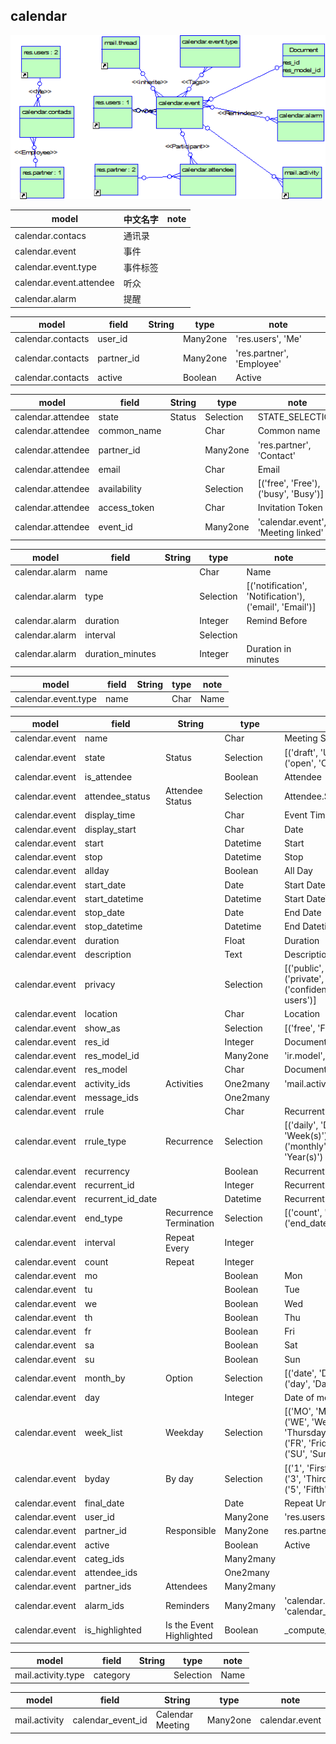 
## calendar

![calendar](https://github.com/odooht/odoo-docs/blob/master/model/image/calendar.png)

model|中文名字|note
-----|-------|----
calendar.contacs|通讯录|
calendar.event|事件|
calendar.event.type|事件标签|
calendar.event.attendee|听众|
calendar.alarm|提醒|




model|field|String|type|note
-----|-----|------|----|----
calendar.contacts|user_id||Many2one|'res.users', 'Me'
calendar.contacts|partner_id||Many2one|'res.partner', 'Employee'
calendar.contacts|active||Boolean|Active


model|field|String|type|note
-----|-----|------|----|----
calendar.attendee|state|Status|Selection|STATE_SELECTION
calendar.attendee|common_name||Char|Common name
calendar.attendee|partner_id||Many2one|'res.partner', 'Contact'
calendar.attendee|email||Char|Email
calendar.attendee|availability||Selection|[('free', 'Free'), ('busy', 'Busy')]
calendar.attendee|access_token||Char|Invitation Token
calendar.attendee|event_id||Many2one|'calendar.event', 'Meeting linked'


model|field|String|type|note
-----|-----|------|----|----
calendar.alarm|name||Char|Name
calendar.alarm|type||Selection|[('notification', 'Notification'), <br/>('email', 'Email')]
calendar.alarm|duration||Integer|Remind Before
calendar.alarm|interval||Selection|
calendar.alarm|duration_minutes||Integer|Duration in minutes


model|field|String|type|note
-----|-----|------|----|----
calendar.event.type|name||Char|Name


model|field|String|type|note
-----|-----|------|----|----
calendar.event|name||Char|Meeting Subject
calendar.event|state|Status|Selection|[('draft', 'Unconfirmed'), <br/>('open', 'Confirmed')]
calendar.event|is_attendee||Boolean|Attendee
calendar.event|attendee_status|Attendee Status|Selection|Attendee.STATE_SELECTION
calendar.event|display_time||Char|Event Time
calendar.event|display_start||Char|Date
calendar.event|start||Datetime|Start
calendar.event|stop||Datetime|Stop
calendar.event|allday||Boolean|All Day
calendar.event|start_date||Date|Start Date
calendar.event|start_datetime||Datetime|Start DateTime
calendar.event|stop_date||Date|End Date
calendar.event|stop_datetime||Datetime|End Datetime
calendar.event|duration||Float|Duration
calendar.event|description||Text|Description
calendar.event|privacy||Selection|[('public', 'Everyone'), <br/>('private', 'Only me'), <br/>('confidential', 'Only internal users')]
calendar.event|location||Char|Location
calendar.event|show_as||Selection|[('free', 'Free'), ('busy', 'Busy')]
calendar.event|res_id||Integer|Document ID
calendar.event|res_model_id||Many2one|'ir.model', 'Document Model'
calendar.event|res_model||Char|Document Model Name
calendar.event|activity_ids|Activities|One2many|'mail.activity', 'calendar_event_id'
calendar.event|message_ids||One2many|
calendar.event|rrule||Char|Recurrent Rule
calendar.event|rrule_type|Recurrence|Selection|[('daily', 'Day(s)'),('weekly', 'Week(s)'),<br/>('monthly', 'Month(s)'),('yearly', 'Year(s)') ]
calendar.event|recurrency||Boolean|Recurrent
calendar.event|recurrent_id||Integer|Recurrent ID
calendar.event|recurrent_id_date||Datetime|Recurrent ID date
calendar.event|end_type|Recurrence Termination|Selection|[('count', 'Number of repetitions'),<br/>('end_date', 'End date') ]
calendar.event|interval|Repeat Every|Integer|
calendar.event|count|Repeat|Integer|
calendar.event|mo||Boolean|Mon
calendar.event|tu||Boolean|Tue
calendar.event|we||Boolean|Wed
calendar.event|th||Boolean|Thu
calendar.event|fr||Boolean|Fri
calendar.event|sa||Boolean|Sat
calendar.event|su||Boolean|Sun
calendar.event|month_by|Option|Selection|[('date', 'Date of month') , <br/>('day', 'Day of month')]
calendar.event|day||Integer|Date of month
calendar.event|week_list|Weekday|Selection|[('MO', 'Monday'),('TU', 'Tuesday'), <br/>('WE', 'Wednesday'),('TH', 'Thursday'), <br/>('FR', 'Friday'),('SA', 'Saturday'), <br/>('SU', 'Sunday')]
calendar.event|byday|By day|Selection|[('1', 'First'),('2', 'Second'),<br/>('3', 'Third'),('4', 'Fourth'),<br/>('5', 'Fifth'),('-1', 'Last')]
calendar.event|final_date||Date|Repeat Until
calendar.event|user_id||Many2one|'res.users', 'Owner'
calendar.event|partner_id|Responsible|Many2one|res.partner
calendar.event|active||Boolean|Active
calendar.event|categ_ids||Many2many|
calendar.event|attendee_ids||One2many|
calendar.event|partner_ids|Attendees|Many2many|
calendar.event|alarm_ids|Reminders|Many2many|'calendar.alarm', <br/>'calendar_alarm_calendar_event_rel'
calendar.event|is_highlighted|Is the Event Highlighted|Boolean|_compute_is_highlighted


model|field|String|type|note
-----|-----|------|----|----
mail.activity.type|category||Selection|Name


model|field|String|type|note
-----|-----|------|----|----
mail.activity|calendar_event_id|Calendar Meeting|Many2one|calendar.event

